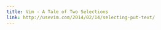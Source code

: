 ```yaml
---
title: Vim - A Tale of Two Selections
link: http://usevim.com/2014/02/14/selecting-put-text/
---
```

